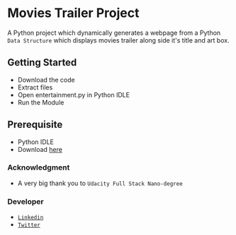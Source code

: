 # Movies Trailer Project

A Python project which dynamically generates a webpage from a Python `Data Structure` which displays movies trailer along side it's title and art box. 

## Getting Started 

- Download the code
- Extract files
- Open entertainment.py in Python IDLE
- Run the Module
## Prerequisite 
- Python IDLE
- Download [here](https://www.python.org/downloads )



### Acknowledgment 

- A very big thank you to  `Udacity Full Stack Nano-degree` 


### Developer

- [`Linkedin`](https://www.linkedin.com/in/yasirrazakhan/)
- [`Twitter`](https://twitter.com/yasirrazakhan93)




